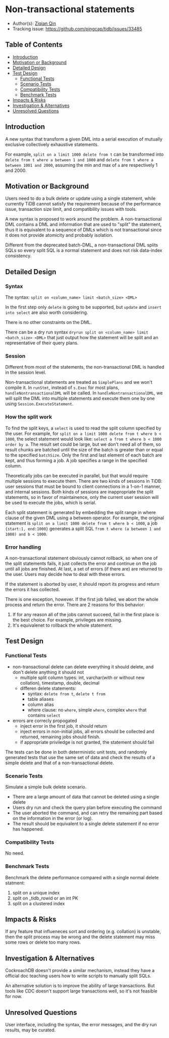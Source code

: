 # Non-transactional statements

- Author(s): [Ziqian Qin](http://github.com/ekexium)
- Tracking issue: https://github.com/pingcap/tidb/issues/33485

## Table of Contents

* [Introduction](#introduction)
* [Motivation or Background](#motivation-or-background)
* [Detailed Design](#detailed-design)
* [Test Design](#test-design)
    * [Functional Tests](#functional-tests)
    * [Scenario Tests](#scenario-tests)
    * [Compatibility Tests](#compatibility-tests)
    * [Benchmark Tests](#benchmark-tests)
* [Impacts & Risks](#impacts--risks)
* [Investigation & Alternatives](#investigation--alternatives)
* [Unresolved Questions](#unresolved-questions)

## Introduction

A new syntax that transform a given DML into a serial execution of mutually exclusive collectively exhaustive statements. 

For example, `split on a limit 1000 delete from t` can be transformed into `delete from t where a between 1 and 1000` and `delete from t where a between 1001 and 2000`, assuming the min and max of `a` are respectively 1 and 2000.

## Motivation or Background

Users need to do a bulk delete or update using a single statement, while currently TiDB cannot satisfy the requirement because of the performance issue, transaction size limit, and compatibility issues with tools.

A new syntax is proposed to work around the problem. A non-transactional DML contains a DML and information that are used to "split" the statement, thus it is equivalent to a sequence of DMLs which is not transactional since it does not provide atomicity and probably isolation.

Different from the deprecated batch-DML, a non-transactional DML splits SQLs so every split SQL is a normal statement and does not risk data-index consistency.

## Detailed Design

### Syntax

The syntax: `split on <column_name> limit <batch_size> <DML>`

In the first step only `delete` is going to be supported, but `update` and `insert into select` are also worth considering.

There is no other constraints on the DML.

There can be a dry run syntax `dryrun split on <column_name> limit <batch_size> <DML>` that just output how the statement will be split and an representative of their query plans.

### Session

Different from most of the statements, the non-transactional DML is handled in the session level. 

Non-transactional statements are treated as `SimplePlans` and we won't compile it. In `runStmt`, instead of `s.Exec` for most plans, `handleNontransactionalDML` will be called. In `handleNontransactionalDML`, we will split the DML into multiple statements and execute them one by one using `Session.ExecuteStatement`.

### How the split work

To find the split keys, a `select` is used to read the split column specified by the user. For example, for `split on a limit 1000 delete from t where b < 1000`, the select statement would look like: `select a from t where b < 1000 order by a`.
The result set could be large, but we don't need all of them, so result chunks are batched until the size of the batch is greater than or equal to the specified `batchSize`. Only the first and last element of each batch are kept, and thus forming a job. A job specifies a range in the specified column.

Theoretically jobs can be executed in parallel, but that would require multiple sessions to execute them. There are two kinds of sessions in TiDB: user sessions that must be bound to client connections in a 1-on-1 manner, and internal sessions. Both kinds of sessions are inappropriate the split statements, so in favor of maintainence, only the current user session will be used to execute the jobs, which is serial.

Each split statement is generated by embedding the split range in where clause of the given DML using a between operator.
For example, the original statement is `split on a limit 1000 delete from t where b < 1000`, a job `{start:1, end:1000}` generates a split SQL `from t where (a between 1 and 1000) and b < 1000`.

### Error handling

A non-transactional statement obviously cannot rollback, so when one of the split statements fails, it just collects the error and continue on the job until all jobs are finished. At last, a set of errors (if there are) are returned to the user. Users may decide how to deal with these errors.

If the statement is aborted by user, it should report its progress and return the errors it has collected.

There is one exception, however. If the first job failed, we abort the whole process and return the error. There are 2 reasons for this behavior:

1. If for any reason all of the jobs cannot succeed, fail in the first place is the best choice. For example, privileges are missing.
2. It's equivalenet to rollback the whole statement.

## Test Design

### Functional Tests

- non-transactional delete can delete everything it should delete, and don't delete anything it should not
    - multiple split column types: int, varchar(with or without new collation), timestamp, double, decimal
    - differen delete statements:
        - syntax: `delete from t`, `delete t from`
        - table aliases
        - column alias
        - where clause: no `where`, simple `where`, complex `where` that contains `select`
- errors are correcly propogated
    - inject error in the first job, it should return
    - inject errors in non-initial jobs, all errors should be collected and returned, remaining jobs should finish.
    - if appropriate priviledge is not granted, the statement should fail

The tests can be done in both deterministic unit tests, and randomly generated tests that use the same set of data and check the results of a simple delete and that of a non-transactional delete.

### Scenario Tests

Simulate a simple bulk delete scenario.

- There are a large amount of data that cannot be deleted using a single delete
- Users dry run and check the query plan before executing the command
- The user aborted the command, and can retry the remaining part based on the information in the error (or log).
- The result should be equivalent to a single delete statement if no error has happened.

### Compatibility Tests

No need.

### Benchmark Tests

Benchmark the delete performance compared with a single normal delete statment:
1. split on a unique index
2. split on _tidb_rowid or an int PK
3. split on a clustered index

## Impacts & Risks

If any feature that influeneces sort and ordering (e.g. collation) is unstable, then the split process may be wrong and the delete statement may miss some rows or delete too many rows.

## Investigation & Alternatives

CockroachDB doesn't provide a similar mechanism, instead they have a official doc teaching users how to write scripts to manually split SQLs.

An alternative solution is to improve the ability of large transactions. But tools like CDC doesn't support large transactions well, so it's not feasible for now.

## Unresolved Questions

User interface, including the syntax, the error messages, and the dry run results, may be curated.
